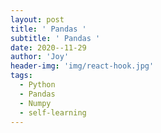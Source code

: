 ```yaml
---
layout: post
title: ' Pandas '
subtitle: ' Pandas '
date: 2020--11-29
author: 'Joy'
header-img: 'img/react-hook.jpg'
tags:
  - Python
  - Pandas
  - Numpy
  - self-learning
---
```

